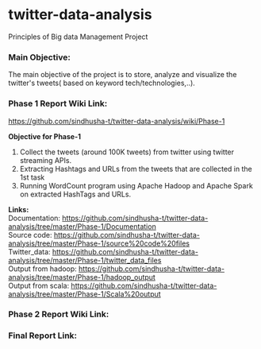 # twitter-data-analysis
Principles of Big data Management Project

### Main Objective:
The main objective of the project is to store, analyze and visualize the twitter's tweets( based on keyword tech/technologies,..).

### Phase 1 Report Wiki Link:
https://github.com/sindhusha-t/twitter-data-analysis/wiki/Phase-1   

**Objective for Phase-1**
1) Collect the tweets (around 100K tweets) from twitter using twitter streaming APIs.
2) Extracting Hashtags and URLs from the tweets that are collected in the 1st task
3) Running WordCount program using Apache Hadoop and Apache Spark on extracted HashTags and URLs.

**Links:**   
Documentation: https://github.com/sindhusha-t/twitter-data-analysis/tree/master/Phase-1/Documentation   
Source code: https://github.com/sindhusha-t/twitter-data-analysis/tree/master/Phase-1/source%20code%20files   
Twitter_data: https://github.com/sindhusha-t/twitter-data-analysis/tree/master/Phase-1/twitter_data_files   
Output from hadoop: https://github.com/sindhusha-t/twitter-data-analysis/tree/master/Phase-1/hadoop_output    
Output from scala: https://github.com/sindhusha-t/twitter-data-analysis/tree/master/Phase-1/Scala%20output   

### Phase 2 Report Wiki Link:

### Final Report Link:
